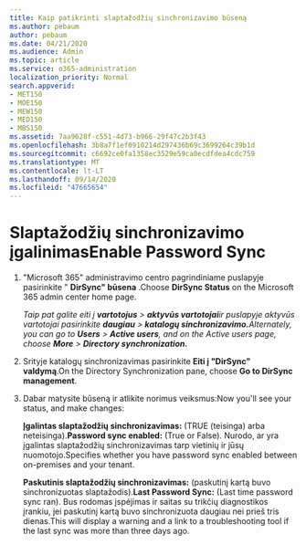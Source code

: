 ```yaml
---
title: Kaip patikrinti slaptažodžių sinchronizavimo būseną
ms.author: pebaum
author: pebaum
ms.date: 04/21/2020
ms.audience: Admin
ms.topic: article
ms.service: o365-administration
localization_priority: Normal
search.appverid:
- MET150
- MOE150
- MEW150
- MED150
- MBS150
ms.assetid: 7aa9628f-c551-4d73-b966-29f47c2b3f43
ms.openlocfilehash: 3b8a7f1ef0910214d297436b69c3699264c39b1d
ms.sourcegitcommit: c6692ce0fa1358ec3529e59ca0ecdfdea4cdc759
ms.translationtype: MT
ms.contentlocale: lt-LT
ms.lasthandoff: 09/14/2020
ms.locfileid: "47665654"
---
```

# <a name="enable-password-sync"></a><span data-ttu-id="b1873-102">Slaptažodžių sinchronizavimo įgalinimas</span><span class="sxs-lookup"><span data-stu-id="b1873-102">Enable Password Sync</span></span>

1.  <span data-ttu-id="b1873-103">"Microsoft 365" administravimo centro pagrindiniame puslapyje pasirinkite " **DirSync" būsena** .</span><span class="sxs-lookup"><span data-stu-id="b1873-103">Choose **DirSync Status** on the Microsoft 365 admin center home page.</span></span> 
    
     <span data-ttu-id="b1873-104">*Taip pat galite eiti į **vartotojus** \> **aktyvūs vartotojai**ir puslapyje aktyvūs vartotojai pasirinkite **daugiau** \> **katalogų sinchronizavimo.***</span><span class="sxs-lookup"><span data-stu-id="b1873-104">*Alternately, you can go to **Users** \> **Active users**, and on the Active users page, choose **More** \> **Directory synchronization.***</span></span> 
    
2. <span data-ttu-id="b1873-105">Srityje katalogų sinchronizavimas pasirinkite **Eiti į "DirSync" valdymą**.</span><span class="sxs-lookup"><span data-stu-id="b1873-105">On the Directory Synchronization pane, choose **Go to DirSync management**.</span></span> 
    
3. <span data-ttu-id="b1873-106">Dabar matysite būseną ir atlikite norimus veiksmus:</span><span class="sxs-lookup"><span data-stu-id="b1873-106">Now you'll see your status, and make changes:</span></span>
    
    <span data-ttu-id="b1873-107">**Įgalintas slaptažodžių sinchronizavimas:** (TRUE (teisinga) arba neteisinga).</span><span class="sxs-lookup"><span data-stu-id="b1873-107">**Password sync enabled:** (True or False).</span></span> <span data-ttu-id="b1873-108">Nurodo, ar yra įgalintas slaptažodžių sinchronizavimas tarp vietinių ir jūsų nuomotojo.</span><span class="sxs-lookup"><span data-stu-id="b1873-108">Specifies whether you have password sync enabled between on-premises and your tenant.</span></span> 
    
    <span data-ttu-id="b1873-109">**Paskutinis slaptažodžių sinchronizavimas:** (paskutinį kartą buvo sinchronizuotas slaptažodis).</span><span class="sxs-lookup"><span data-stu-id="b1873-109">**Last Password Sync:** (Last time password sync ran).</span></span> <span data-ttu-id="b1873-110">Bus rodomas įspėjimas ir saitas su trikčių diagnostikos įrankiu, jei paskutinį kartą buvo sinchronizuota daugiau nei prieš tris dienas.</span><span class="sxs-lookup"><span data-stu-id="b1873-110">This will display a warning and a link to a troubleshooting tool if the last sync was more than three days ago.</span></span> 
    

